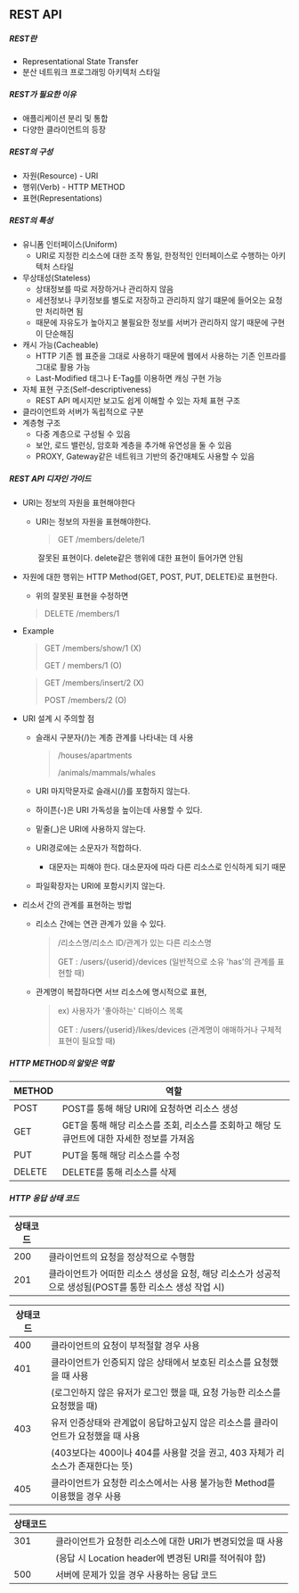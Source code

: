 ## REST API

##### REST란

-  Representational State Transfer
-  분산 네트워크 프로그래밍 아키텍처 스타일

##### REST가 필요한 이유

- 애플리케이션 분리 및 통합
- 다양한 클라이언트의 등장

##### REST의 구성

- 자원(Resource) - URI
- 행위(Verb) - HTTP METHOD
- 표현(Representations)

##### REST의 특성

- 유니폼 인터페이스(Uniform)
  - URI로 지정한 리소스에 대한 조작 통일, 한정적인 인터페이스로 수행하는 아키텍처 스타일
- 무상태성(Stateless)
  - 상태정보를 따로 저장하거나 관리하지 않음
  - 세션정보나 쿠키정보를 별도로 저장하고 관리하지 않기 떄문에 들어오는 요청만 처리하면 됨
  - 때문에 자유도가 높아지고 불필요한 정보를 서버가 관리하지 않기 때문에 구현이 단순해짐
- 캐시 가능(Cacheable)
  - HTTP 기존 웹 표준을 그대로 사용하기 때문에 웹에서 사용하는 기존 인프라를 그대로 활용 가능
  - Last-Modified 태그나 E-Tag를 이용하면 캐싱 구현 가능
- 자체 표현 구조(Self-descriptiveness)
  - REST API 메시지만 보고도 쉽게 이해할 수 있는 자체 표현 구조
- 클라이언트와 서버가 독립적으로 구분
- 계층형 구조
  - 다중 계층으로 구성될 수 있음
  - 보안, 로드 밸런싱, 암호화 계층을 추가해 유연성을 둘 수 있음
  - PROXY, Gateway같은 네트워크 기반의 중간매체도 사용할 수 있음

##### REST API 디자인 가이드

- URI는 정보의 자원을 표현해야한다

  - URI는 정보의 자원을 표현해야한다.

    > GET /members/delete/1

    ​	잘못된 표현이다. delete같은 행위에 대한 표현이 들어가면 안됨

- 자원에 대한 행위는 HTTP Method(GET, POST, PUT, DELETE)로 표현한다.

  -  위의 잘못된 표현을 수정하면

    > DELETE /members/1

- Example

  > GET /members/show/1		(X)
  >
  > GET / members/1				  (O)

  > GET /members/insert/2 	   (X)
  >
  > POST /members/2				 (O)

- URI 설계 시 주의할 점

  - 슬래시 구분자(/)는 계층 관계를 나타내는 데 사용

    > /houses/apartments
    >
    > /animals/mammals/whales

  - URI 마지막문자로 슬래시(/)를 포함하지 않는다.

  - 하이픈(-)은 URI 가독성을 높이는데 사용할 수 있다.

  - 밑줄(_)은 URI에 사용하지 않는다.

  - URI경로에는 소문자가 적합하다.

    - 대문자는 피해야 한다. 대소문자에 따라 다른 리소스로 인식하게 되기 때문

  - 파일확장자는 URI에 포함시키지 않는다.

- 리소서 간의 관계를 표현하는 방법

  - 리소스 간에는 연관 관계가 있을 수 있다.

    > /리소스명/리소스 ID/관계가 있는 다른 리소스명
    >
    > GET : /users/{userid}/devices (일반적으로 소유 'has'의 관계를 표현할 때)

  - 관계명이 복잡하다면 서브 리소스에 명시적으로 표현,

    > ex) 사용자가 '좋아하는' 디바이스 목록
    >
    > GET : /users/{userid}/likes/devices (관계명이 애매하거나 구체적 표현이 필요할 때)

##### HTTP METHOD의 알맞은 역할

| METHOD | 역할                                                         |
| ------ | ------------------------------------------------------------ |
| POST   | POST를 통해 해당 URI에 요청하면 리소스 생성                  |
| GET    | GET을 통해 해당 리소스를 조회, 리소스를 조회하고 해당 도큐먼트에 대한 자세한 정보를 가져옴 |
| PUT    | PUT을 통해 해당 리소스를 수정                                |
| DELETE | DELETE를 통해 리소스를 삭제                                  |

##### HTTP 응답 상태 코드

| 상태코드 |                                                              |
| -------- | ------------------------------------------------------------ |
| 200      | 클라이언트의 요청을 정상적으로 수행함                        |
| 201      | 클라이언트가 어떠한 리소스 생성을 요청, 해당 리소스가 성공적으로 생성됨(POST를 통한 리소스 생성 작업 시) |

| 상태코드 |                                                              |
| -------- | ------------------------------------------------------------ |
| 400      | 클라이언트의 요청이 부적절할 경우 사용                       |
| 401      | 클라이언트가 인증되지 않은 상태에서 보호된 리소스를 요청했을 때 사용 |
|          | (로그인하지 않은 유저가 로그인 했을 때, 요청 가능한 리소스를 요청했을 때) |
| 403      | 유저 인증상태와 관계없이 응답하고싶지 않은 리소스를 클라이언트가 요청했을 때 사용 |
|          | (403보다는 400이나 404를 사용할 것을 권고, 403 자체가 리소스가 존재한다는 뜻) |
| 405      | 클라이언트가 요청한 리소스에서는 사용 불가능한 Method를 이용했을  경우 사용 |

| 상태코드 |                                                            |
| -------- | ---------------------------------------------------------- |
| 301      | 클라이언트가 요청한 리소스에 대한 URI가 변경되었을 때 사용 |
|          | (응답 시 Location header에 변경된 URI를 적어줘야 함)       |
| 500      | 서버에 문제가 있을 경우 사용하는 응답 코드                 |

